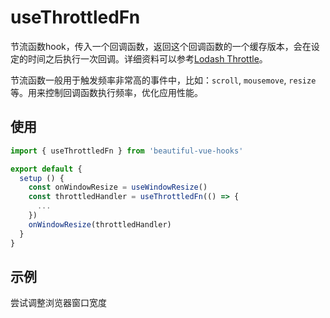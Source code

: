 # useThrottledFn

节流函数hook，传入一个回调函数，返回这个回调函数的一个缓存版本，会在设定的时间之后执行一次回调。详细资料可以参考[Lodash Throttle](https://www.lodashjs.com/docs/lodash.throttle)。

节流函数一般用于触发频率非常高的事件中，比如：`scroll`, `mousemove`, `resize`等。用来控制回调函数执行频率，优化应用性能。

## 使用

```javascript
import { useThrottledFn } from 'beautiful-vue-hooks'

export default {
  setup () {
    const onWindowResize = useWindowResize()
    const throttledHandler = useThrottledFn(() => {
      ...
    })
    onWindowResize(throttledHandler)
  }
}
```

## 示例

尝试调整浏览器窗口宽度

<ClientOnly>
  <use-throttled-fn-demo1 />
</ClientOnly>

